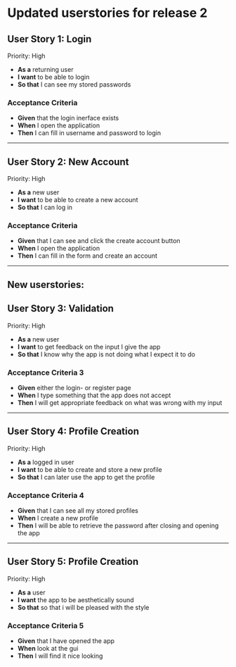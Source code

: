 # Updated userstories for release 2

## User Story 1: Login

Priority: High

- **As a** returning user
- **I want** to be able to login
- **So that** I can see my stored passwords

### Acceptance Criteria

- **Given** that the login inerface exists
- **When** I open the application
- **Then** I can fill in username and password to login

---

## User Story 2: New Account

Priority: High

- **As a** new user
- **I want** to be able to create a new account
- **So that** I can log in

### Acceptance Criteria

- **Given** that I can see and click the create account button
- **When** I open the application
- **Then** I can fill in the form and create an account

---

## New userstories:

## User Story 3: Validation

Priority: High

- **As a** new user
- **I want** to get feedback on the input I give the app
- **So that** I know why the app is not doing what I expect it to do

### Acceptance Criteria 3

- **Given** either the login- or register page
- **When** I type something that the app does not accept
- **Then** I will get appropriate feedback on what was wrong with my input

---

## User Story 4: Profile Creation

Priority: High

- **As a** logged in user
- **I want** to be able to create and store a new profile
- **So that** I can later use the app to get the profile

### Acceptance Criteria 4

- **Given** that I can see all my stored profiles
- **When** I create a new profile
- **Then** I will be able to retrieve the password after closing and opening the app

---

## User Story 5: Profile Creation

Priority: High

- **As a** user
- **I want** the app to be aesthetically sound
- **So that** so that i will be pleased with the style

### Acceptance Criteria 5

- **Given** that I have opened the app
- **When** look at the gui
- **Then** I will find it nice looking
